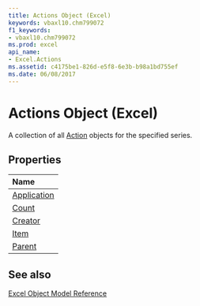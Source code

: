 ```yaml
---
title: Actions Object (Excel)
keywords: vbaxl10.chm799072
f1_keywords:
- vbaxl10.chm799072
ms.prod: excel
api_name:
- Excel.Actions
ms.assetid: c4175be1-826d-e5f8-6e3b-b98a1bd755ef
ms.date: 06/08/2017
---
```



# Actions Object (Excel)

A collection of all [Action](Excel.Action.md) objects for the specified series.


## Properties



|**Name**|
|:-----|
|[Application](Excel.Actions.Application.md)|
|[Count](Excel.Actions.Count.md)|
|[Creator](Excel.Actions.Creator.md)|
|[Item](Excel.Actions.Item.md)|
|[Parent](Excel.Actions.Parent.md)|

## See also


[Excel Object Model Reference](./overview/Excel/object-model.md)
